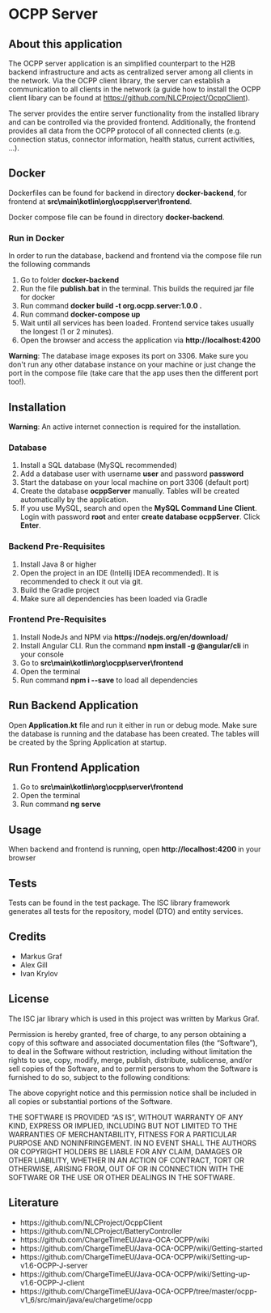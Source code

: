 # OCPP Server

## About this application
The OCPP server application is an simplified counterpart to the H2B backend infrastructure and acts as centralized
server among all clients in the network. Via the OCPP client library, the server can establish a communication to all
clients in the network (a guide how to install the OCPP client libary can be found at https://github.com/NLCProject/OcppClient).

The server provides the entire server functionality from the installed library and can be controlled via the provided
frontend. Additionally, the frontend provides all data from the OCPP protocol of all connected clients (e.g. connection
status, connector information, health status, current activities, ...).

## Docker
Dockerfiles can be found for backend in directory <b>docker-backend</b>, for frontend at
<b>src\main\kotlin\org\ocpp\server\frontend</b>.

Docker compose file can be found in directory <b>docker-backend</b>.

### Run in Docker
In order to run the database, backend and frontend via the compose file run the following commands
<ol>
    <li>Go to folder <b>docker-backend</b></li>
    <li>Run the file <b>publish.bat</b> in the terminal. This builds the required jar file for docker</li>
    <li>Run command <b>docker build -t org.ocpp.server:1.0.0 .</b></li>
    <li>Run command <b>docker-compose up</b></li>
    <li>Wait until all services has been loaded. Frontend service takes usually the longest (1 or 2 minutes).</li>
    <li>Open the browser and access the application via <b>http://localhost:4200</b></li>
</ol>

<b>Warning</b>: The database image exposes its port on 3306. Make sure you don't run any other database instance on your machine
or just change the port in the compose file (take care that the app uses then the different port too!).

## Installation
<b>Warning</b>: An active internet connection is required for the installation.

### Database
<ol>
    <li>Install a SQL database (MySQL recommended)</li>
    <li>Add a database user with username <b>user</b> and password <b>password</b></li>
    <li>Start the database on your local machine on port 3306 (default port)</li>
    <li>Create the database <b>ocppServer</b> manually. Tables will be created automatically by the application.</li>
    <li>If you use MySQL, search and open the <b>MySQL Command Line Client</b>. Login with password <b>root</b> and
    enter <b>create database ocppServer</b>. Click <b>Enter</b>.</li>
</ol>

### Backend Pre-Requisites
<ol>
    <li>Install Java 8 or higher</li>
    <li>Open the project in an IDE (Intellij IDEA recommended). It is recommended to check it out via git.</li>
    <li>Build the Gradle project</li>
    <li>Make sure all dependencies has been loaded via Gradle</li>
</ol>

### Frontend Pre-Requisites
<ol>
    <li>Install NodeJs and NPM via <b>https://nodejs.org/en/download/</b></li>
    <li>Install Angular CLI. Run the command <b>npm install -g @angular/cli</b> in your console</li>
    <li>Go to <b>src\main\kotlin\org\ocpp\server\frontend</b></li>
    <li>Open the terminal</li>
    <li>Run command <b>npm i --save</b> to load all dependencies</li>
</ol>

## Run Backend Application
Open <b>Application.kt</b> file and run it either in run or debug mode. Make sure the database is running and the database
has been created. The tables will be created by the Spring Application at startup.

## Run Frontend Application
<ol>
    <li>Go to <b>src\main\kotlin\org\ocpp\server\frontend</b></li>
    <li>Open the terminal</li>
    <li>Run command <b>ng serve</b></li>
</ol>

## Usage
When backend and frontend is running, open <b>http://localhost:4200 </b> in your browser

## Tests
Tests can be found in the test package. The ISC library framework generates all tests for the
repository, model (DTO) and entity services.

## Credits
<ul>
    <li>Markus Graf</li>
    <li>Alex Gill</li>
    <li>Ivan Krylov</li>
</ul>

## License
The ISC jar library which is used in this project was written by Markus Graf.

Permission is hereby granted, free of charge, to any person obtaining a copy of this software and associated
documentation files (the “Software”), to deal in the Software without restriction, including without limitation the
rights to use, copy, modify, merge, publish, distribute, sublicense, and/or sell copies of the Software, and to permit
persons to whom the Software is furnished to do so, subject to the following conditions:

The above copyright notice and this permission notice shall be included in all copies or substantial portions of the
Software.

THE SOFTWARE IS PROVIDED “AS IS”, WITHOUT WARRANTY OF ANY KIND, EXPRESS OR IMPLIED, INCLUDING BUT NOT LIMITED TO THE
WARRANTIES OF MERCHANTABILITY, FITNESS FOR A PARTICULAR PURPOSE AND NONINFRINGEMENT. IN NO EVENT SHALL THE AUTHORS OR
COPYRIGHT HOLDERS BE LIABLE FOR ANY CLAIM, DAMAGES OR OTHER LIABILITY, WHETHER IN AN ACTION OF CONTRACT, TORT OR
OTHERWISE, ARISING FROM, OUT OF OR IN CONNECTION WITH THE SOFTWARE OR THE USE OR OTHER DEALINGS IN THE SOFTWARE.

## Literature
<ul>
    <li>https://github.com/NLCProject/OcppClient</li>
    <li>https://github.com/NLCProject/BatteryController</li>
    <li>https://github.com/ChargeTimeEU/Java-OCA-OCPP/wiki</li>
    <li>https://github.com/ChargeTimeEU/Java-OCA-OCPP/wiki/Getting-started</li>
    <li>https://github.com/ChargeTimeEU/Java-OCA-OCPP/wiki/Setting-up-v1.6-OCPP-J-server</li>
    <li>https://github.com/ChargeTimeEU/Java-OCA-OCPP/wiki/Setting-up-v1.6-OCPP-J-client</li>
    <li>https://github.com/ChargeTimeEU/Java-OCA-OCPP/tree/master/ocpp-v1_6/src/main/java/eu/chargetime/ocpp</li>
</ul>
